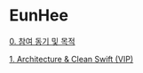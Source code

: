 # EunHee

[0. 참여 동기 및 목적](https://osoomoovo.tistory.com/221)

[1. Architecture & Clean Swift (VIP)](https://shy-week-7ba.notion.site/Architecture-24b6bdf307fd41d09f49a0b5ee064375)
